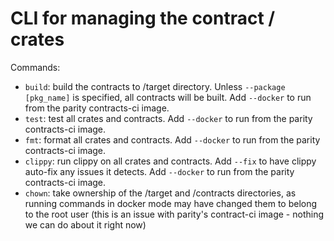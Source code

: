 # CLI for managing the contract / crates

Commands:
- `build`: build the contracts to /target directory. Unless `--package [pkg_name]` is specified, all contracts will be built. Add `--docker` to run from the parity contracts-ci image.
- `test`: test all crates and contracts. Add `--docker` to run from the parity contracts-ci image.
- `fmt`: format all crates and contracts. Add `--docker` to run from the parity contracts-ci image.
- `clippy`: run clippy on all crates and contracts. Add `--fix` to have clippy auto-fix any issues it detects. Add `--docker` to run from the parity contracts-ci image.
- `chown`: take ownership of the /target and /contracts directories, as running commands in docker mode may have changed them to belong to the root user (this is an issue with parity's contract-ci image - nothing we can do about it right now)